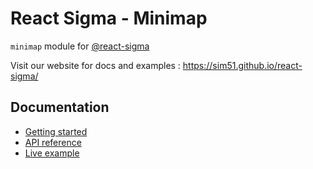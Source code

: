 # React Sigma - Minimap

`minimap` module for [@react-sigma](https://www.npmjs.com/package/@react-sigma/core)

Visit our website for docs and examples : https://sim51.github.io/react-sigma/

## Documentation

- [Getting started](https://sim51.github.io/react-sigma/docs/start-introduction)
- [API reference](https://sim51.github.io/react-sigma/docs/api/layout-circlepack/)
- [Live example](https://sim51.github.io/react-sigma/docs/example)
